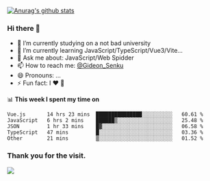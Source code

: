 [![Anurag's github stats](https://github-readme-stats.vercel.app/api?username=gideonsenku)](https://github.com/anuraghazra/github-readme-stats)
### Hi there 👋
- 🔭 I’m currently studying on a not bad university 
- 🌱 I’m currently learning JavaScript/TypeScript/Vue3/Vite...
- 💬 Ask me about: JavaScript/Web Spidder 
- 📫 How to reach me: [@Gideon_Senku](https://t.me/Gideon_Senku)
- 😄 Pronouns: ...
- ⚡ Fun fact: I ❤️ 🎵

📊 **This week I spent my time on**
<!--START_SECTION:waka-->

```text
Vue.js       14 hrs 23 mins  ███████████████░░░░░░░░░░   60.61 %
JavaScript   6 hrs 2 mins    ██████▒░░░░░░░░░░░░░░░░░░   25.48 %
JSON         1 hr 33 mins    █▓░░░░░░░░░░░░░░░░░░░░░░░   06.58 %
TypeScript   47 mins         █░░░░░░░░░░░░░░░░░░░░░░░░   03.36 %
Other        21 mins         ▒░░░░░░░░░░░░░░░░░░░░░░░░   01.52 %
```

<!--END_SECTION:waka-->


### Thank you for the visit.
![](http://profile-counter.glitch.me/gideonsenku/count.svg)
<!--
**GideonSenku/GideonSenku** is a ✨ _special_ ✨ repository because its `README.md` (this file) appears on your GitHub profile.

Here are some ideas to get you started:

- 🔭 I’m currently working on ...
- 🌱 I’m currently learning ...
- 👯 I’m looking to collaborate on ...
- 🤔 I’m looking for help with ...
- 💬 Ask me about ...
- 📫 How to reach me: ...
- 😄 Pronouns: ...
- ⚡ Fun fact: ...
-->
